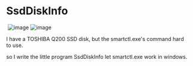 # SsdDiskInfo
 ![image](https://github.com/basis100/SsdDiskInfo/raw/master/1.png)
 ![image](https://github.com/basis100/SsdDiskInfo/raw/master/2.jpg)
 
 I have a TOSHIBA Q200 SSD disk, but the smartctl.exe's command  hard to use.
 
 so I write the little program SsdDiskInfo let smartctl.exe work in windows.
 

